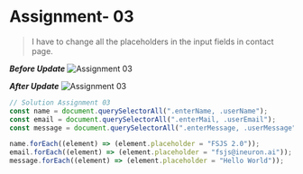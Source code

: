 # Assignment- 03

> I have to change all the placeholders in the input fields in contact page.

**_Before Update_**
![Assignment 03](https://user-images.githubusercontent.com/73052214/218996435-fbfae749-7c18-483b-830f-1bd23de09141.png)

**_After Update_**
![Assignment 03](https://user-images.githubusercontent.com/73052214/218999256-c6b69fcc-8528-4cd0-a636-a5607946322b.png)

```javascript
// Solution Assignment 03
const name = document.querySelectorAll(".enterName, .userName");
const email = document.querySelectorAll(".enterMail, .userEmail");
const message = document.querySelectorAll(".enterMessage, .userMessage");

name.forEach((element) => (element.placeholder = "FSJS 2.0"));
email.forEach((element) => (element.placeholder = "fsjs@ineuron.ai"));
message.forEach((element) => (element.placeholder = "Hello World"));
```
